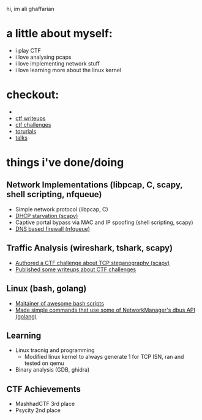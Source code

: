 hi, im ali ghaffarian

# a little about myself:
- i play CTF
- i love analysing pcaps
- i love implementing network stuff
- i love learning more about the linux kernel

# checkout:
- 
- [ctf writeups](https://github.com/AliGhaffarian/my_writeups/blob/main/ctf/links-to-my-ctf-writeups)
- [ctf challenges](https://github.com/AliGhaffarian/my_ctf_challs)
- [torurials](https://github.com/AliGhaffarian/my_writeups/blob/main/other_docs)
- [talks](https://github.com/AliGhaffarian/talks)

# things i've done/doing
## Network Implementations (libpcap, C, scapy, shell scripting, nfqueue)
 - Simple network protocol (libpcap, C)
 - [DHCP starvation (scapy)](https://github.com/AliGhaffarian/dhcp-starvation-using-scapy)
- Captive portal bypass via MAC and IP spoofing (shell scripting, scapy)
- [DNS based firewall (nfqueue)](https://github.com/AliGhaffarian/dns-firewall)

## Traffic Analysis (wireshark, tshark, scapy)
- [Authored a CTF challenge about TCP steganography (scapy)](https://github.com/FlagMotori/Nowruz1404/tree/main/forensics/reject_this)
- [Published some writeups about CTF challenges](https://github.com/AliGhaffarian/my_writeups)

## Linux (bash, golang)
- [Maitainer of awesome bash scripts](https://github.com/sepsoh/awesome-bash-scripts)
- [Made simple commands that use some of NetworkManager's dbus API (golang)](https://github.com/sepsoh/awesome-bash-scripts)

## Learning 
- Linux tracnig and programming
	- Modified linux kernel to always generate 1 for TCP ISN, ran and tested on qemu	
 - Binary analysis (GDB, ghidra)

## CTF Achievements
- MashhadCTF 3rd place
- Psycity 2nd place
                            

